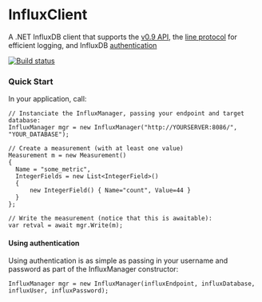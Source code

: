 # InfluxClient
A .NET InfluxDB client that supports the [v0.9 API](https://influxdb.com/docs/v0.9/introduction/overview.html), the [line protocol](https://influxdb.com/docs/v0.9/write_protocols/line.html) for efficient logging, and InfluxDB [authentication](https://influxdb.com/docs/v0.9/administration/authentication_and_authorization.html)

[![Build status](https://ci.appveyor.com/api/projects/status/kab7aiacy0vjv1sr?svg=true)](https://ci.appveyor.com/project/danesparza/influxclient)

### Quick Start
In your application, call:

```CSharp
// Instanciate the InfluxManager, passing your endpoint and target database:
InfluxManager mgr = new InfluxManager("http://YOURSERVER:8086/", "YOUR_DATABASE");

// Create a measurement (with at least one value)
Measurement m = new Measurement()
{
  Name = "some_metric",
  IntegerFields = new List<IntegerField>()
  {
      new IntegerField() { Name="count", Value=44 }
  }
};

// Write the measurement (notice that this is awaitable):
var retval = await mgr.Write(m);
```

#### Using authentication
Using authentication is as simple as passing in your username and password as part of the InfluxManager constructor:

```CSharp
InfluxManager mgr = new InfluxManager(influxEndpoint, influxDatabase, influxUser, influxPassword);
```
